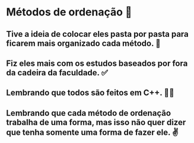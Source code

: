 # Métodos de ordenação 🔂

## Tive a ideia de colocar eles pasta por pasta para ficarem mais organizado cada método. 📂

## Fiz eles mais com os estudos baseados por fora da cadeira da faculdade. ✅

## Lembrando que todos são feitos em C++. 👨‍💻

## Lembrando que cada método de ordenação trabalha de uma forma, mas isso não quer dizer que tenha somente uma forma de fazer ele. ✌
